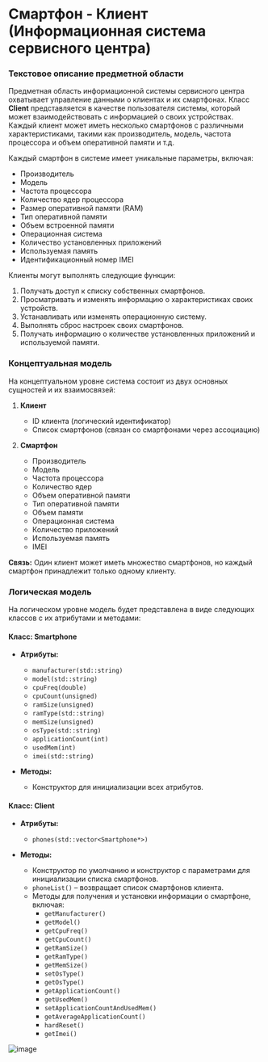 # Смартфон - Клиент (Информационная система сервисного центра)

### Текстовое описание предметной области

Предметная область информационной системы сервисного центра охватывает управление данными о клиентах и их смартфонах. 
Класс **Client** представляется в качестве пользователя системы, который может взаимодействовать с информацией о своих устройствах. 
Каждый клиент может иметь несколько смартфонов с различными характеристиками, такими как производитель, модель, частота процессора и объем оперативной памяти и т.д.

Каждый смартфон в системе имеет уникальные параметры, включая:
- Производитель
- Модель
- Частота процессора
- Количество ядер процессора
- Размер оперативной памяти (RAM)
- Тип оперативной памяти
- Объем встроенной памяти
- Операционная система
- Количество установленных приложений
- Используемая память
- Идентификационный номер IMEI

Клиенты могут выполнять следующие функции:
1. Получать доступ к списку собственных смартфонов.
2. Просматривать и изменять информацию о характеристиках своих устройств.
3. Устанавливать или изменять операционную систему.
4. Выполнять сброс настроек своих смартфонов.
5. Получать информацию о количестве установленных приложений и используемой памяти.

### Концептуальная модель

На концептуальном уровне система состоит из двух основных сущностей и их взаимосвязей:

1. **Клиент**
   - ID клиента (логический идентификатор)
   - Список смартфонов (связан со смартфонами через ассоциацию)

2. **Смартфон**
   - Производитель
   - Модель
   - Частота процессора
   - Количество ядер
   - Объем оперативной памяти
   - Тип оперативной памяти
   - Объем памяти
   - Операционная система
   - Количество приложений
   - Используемая память
   - IMEI

**Связь:** Один клиент может иметь множество смартфонов, но каждый смартфон принадлежит только одному клиенту.

### Логическая модель

На логическом уровне модель будет представлена в виде следующих классов с их атрибутами и методами:

#### Класс: **Smartphone**
- **Атрибуты:**
  - `manufacturer(std::string)`
  - `model(std::string)`
  - `cpuFreq(double)`
  - `cpuCount(unsigned)`
  - `ramSize(unsigned)`
  - `ramType(std::string)`
  - `memSize(unsigned)`
  - `osType(std::string)`
  - `applicationCount(int)`
  - `usedMem(int)`
  - `imei(std::string)`

- **Методы:**
  - Конструктор для инициализации всех атрибутов.

#### Класс: **Client**
- **Атрибуты:**
  - `phones(std::vector<Smartphone*>)`

- **Методы:**
  - Конструктор по умолчанию и конструктор с параметрами для инициализации списка смартфонов.
  - `phoneList()` – возвращает список смартфонов клиента.
  - Методы для получения и установки информации о смартфоне, включая:
    - `getManufacturer()`
    - `getModel()`
    - `getCpuFreq()`
    - `getCpuCount()`
    - `getRamSize()`
    - `getRamType()`
    - `getMemSize()`
    - `setOsType()`
    - `getOsType()`
    - `getApplicationCount()`
    - `getUsedMem()`
    - `setApplicationCountAndUsedMem()`
    - `getAverageApplicationCount()`
    - `hardReset()`
    - `getImei()`
   
![image](https://github.com/user-attachments/assets/f536efee-9879-4791-a3f4-c32a8fe63d5d)
